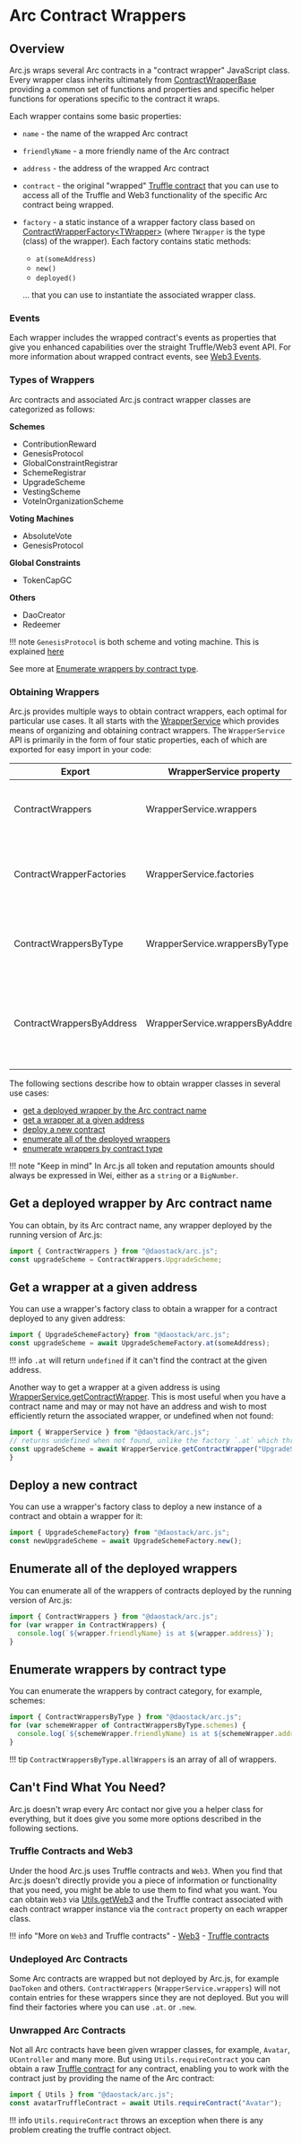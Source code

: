 # Arc Contract Wrappers

## Overview

Arc.js wraps several Arc contracts in a "contract wrapper" JavaScript class.  Every wrapper class inherits ultimately from [ContractWrapperBase](api/classes/ContractWrapperBase) providing a common set of functions and properties and specific helper functions for operations specific to the contract it wraps.

Each wrapper contains some basic properties:

- `name` - the name of the wrapped Arc contract
- `friendlyName` - a more friendly name of the Arc contract
- `address` - the address of the wrapped Arc contract
- `contract` - the original "wrapped" [Truffle contract](https://github.com/trufflesuite/truffle-contract) that you can use to access all of the Truffle and Web3 functionality of the specific Arc contract being wrapped.
- `factory` - a static instance of a wrapper factory class based on [ContractWrapperFactory&lt;TWrapper&gt;](api/classes/ContractWrapperFactory) (where `TWrapper` is the type (class) of the wrapper).  Each factory contains static methods:
    - `at(someAddress)`
    - `new()`
    - `deployed()`

    ... that you can use to instantiate the associated wrapper class.

### Events
Each wrapper includes the wrapped contract's events as properties that give you enhanced capabilities over the straight Truffle/Web3 event API.  For more information about wrapped contract events, see [Web3 Events](web3events).


<a name="contracttypes"></a>
### Types of Wrappers

Arc contracts and associated Arc.js contract wrapper classes are categorized as follows:

**Schemes**

* ContributionReward
* GenesisProtocol
* GlobalConstraintRegistrar
* SchemeRegistrar
* UpgradeScheme
* VestingScheme
* VoteInOrganizationScheme

**Voting Machines**

* AbsoluteVote
* GenesisProtocol

**Global Constraints**

* TokenCapGC

**Others**

* DaoCreator
* Redeemer

!!! note
    `GenesisProtocol` is both scheme and voting machine. This is explained [here](Daos#gpExplanation)

See more at [Enumerate wrappers by contract type](wrappersByContractType).

### Obtaining Wrappers

Arc.js provides multiple ways to obtain contract wrappers, each optimal for particular use cases. It all starts with the  [WrapperService](/api/classes/WrapperService) which provides means of organizing and obtaining contract wrappers. The `WrapperService` API is primarily in the form of four static properties, each of which are exported for easy import in your code:


Export | WrapperService property | Description
---------|----------|---------
 ContractWrappers | WrapperService.wrappers | Properties are contract names, values are the corresponding contract wrapper
 ContractWrapperFactories | WrapperService.factories | Properties are contract names, values are the corresponding contract wrapper factory
 ContractWrappersByType | WrapperService.wrappersByType | Properties are a contract category name (see [Contract Types](#contracttypes)), values are an array of `IContractWrapperBase`
 ContractWrappersByAddress | WrapperService.wrappersByAddress | a `Map` where the key is an address and the associated value is a `IContractWrapperBase` for a contract as deployed by the currently-running version of Arc.js.

The following sections describe how to obtain wrapper classes in several use cases:

- [get a deployed wrapper by the Arc contract name](#get-a-deployed-wrapper-by-name)
- [get a wrapper at a given address](#get-a-wrapper-at-a-given-address)
- [deploy a new contract](#deploy-a-new-contract)
- [enumerate all of the deployed wrappers](#enumerate-all-of-the-deployed-wrappers)
- [enumerate wrappers by contract type](#wrappersByContractType)


!!! note "Keep in mind"
    In Arc.js all token and reputation amounts should always be expressed in Wei, either as a `string` or a `BigNumber`.

<a name="get-a-deployed-wrapper-by-name"></a>
## Get a deployed wrapper by Arc contract name

You can obtain, by its Arc contract name, any wrapper deployed by the running version of Arc.js:

```javascript
import { ContractWrappers } from "@daostack/arc.js";
const upgradeScheme = ContractWrappers.UpgradeScheme;
```

<a name="get-a-wrapper-at-a-given-address"></a>
## Get a wrapper at a given address

You can use a wrapper's factory class to obtain a wrapper for a contract deployed to any given address:

```javascript
import { UpgradeSchemeFactory} from "@daostack/arc.js";
const upgradeScheme = await UpgradeSchemeFactory.at(someAddress);
```

!!! info
    `.at` will return `undefined` if it can't find the contract at the given address.

Another way to get a wrapper at a given address is using [WrapperService.getContractWrapper](api/classes/WrapperService/#getContractWrapper).  This is most useful when you have a contract name
and may or may not have an address and wish to most efficiently return the associated wrapper, or undefined when not found:

```javascript
import { WrapperService } from "@daostack/arc.js";
// returns undefined when not found, unlike the factory `.at` which throws an exception 
const upgradeScheme = await WrapperService.getContractWrapper("UpgradeScheme", someAddressThatMayBeUndefined);
}
```

<a name="deploy-a-new-contract"></a>
## Deploy a new contract

You can use a wrapper's factory class to deploy a new instance of a contract and obtain a wrapper for it:

```javascript
import { UpgradeSchemeFactory} from "@daostack/arc.js";
const newUpgradeScheme = await UpgradeSchemeFactory.new();
```

<a name="enumerate-all-of-the-deployed-wrappers"></a>
## Enumerate all of the deployed wrappers

You can enumerate all of the wrappers of contracts deployed by the running version of Arc.js:

```javascript
import { ContractWrappers } from "@daostack/arc.js";
for (var wrapper in ContractWrappers) {
  console.log(`${wrapper.friendlyName} is at ${wrapper.address}`);
}
```

<a name="wrappersByContractType"></a>
## Enumerate wrappers by contract type

You can enumerate the wrappers by contract category, for example, schemes:

```javascript
import { ContractWrappersByType } from "@daostack/arc.js";
for (var schemeWrapper of ContractWrappersByType.schemes) {
  console.log(`${schemeWrapper.friendlyName} is at ${schemeWrapper.address}`);
}
```

!!! tip
    `ContractWrappersByType.allWrappers` is an array of all of wrappers.

## Can't Find What You Need?

Arc.js doesn't wrap every Arc contact nor give you a helper class for everything, but it does give you some more options described in the following sections.

### Truffle Contracts and Web3

 Under the hood Arc.js uses Truffle contracts and `Web3`. When you find that Arc.js doesn't directly provide you a piece of information or functionality that you need, you might be able to use them to find what you want.  You can obtain `Web3` via [Utils.getWeb3](/api/classes/Utils#getWeb3) and the Truffle contract associated with each contract wrapper instance via the `contract` property on each wrapper class.

!!! info "More on `Web3` and Truffle contracts"
    - [Web3](https://github.com/ethereum/wiki/wiki/JavaScript-API)
    - [Truffle contracts](https://github.com/trufflesuite/truffle-contract)

### Undeployed Arc Contracts

Some Arc contracts are wrapped but not deployed by Arc.js, for example `DaoToken` and others.  `ContractWrappers` (`WrapperService.wrappers`) will not contain entries for these wrappers since they are not deployed.  But you will find their factories where you can use `.at`. or `.new`.

### Unwrapped Arc Contracts

Not all Arc contracts have been given wrapper classes, for example, `Avatar`, `UController` and many more.  But using `Utils.requireContract` you can obtain a raw [Truffle contract](https://github.com/trufflesuite/truffle-contract) for any contract, enabling you to work with the contract just by providing the name of the Arc contract:

```javascript
import { Utils } from "@daostack/arc.js";
const avatarTruffleContract = await Utils.requireContract("Avatar");
```

!!! info
    `Utils.requireContract` throws an exception when there is any problem creating the truffle contract object.


